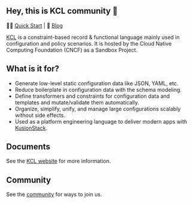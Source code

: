 ## Hey, this is KCL community 👋

👩‍💻 [Quick Start](https://kcl-lang.io/docs/user_docs/getting-started/kcl-quick-start) | 👀 [Blog](https://kcl-lang.io/blog)

[KCL](https://github.com/kcl-lang/kcl) is a constraint-based record & functional language mainly used in configuration and policy scenarios. It is hosted by the Cloud Native Computing Foundation (CNCF) as a Sandbox Project.

## What is it for?

+ Generate low-level static configuration data like JSON, YAML, etc.
+ Reduce boilerplate in configuration data with the schema modeling.
+ Define transformers and constraints for configuration data and templates and mutate/validate them automatically.
+ Organize, simplify, unify, and manage large configurations scalably without side effects.
+ Used as a platform engineering language to deliver modern apps with [KusionStack](https://github.com/KusionStack).

## Documents

See the [KCL website](https://kcl-lang.io) for more information.

## Community

See the [community](https://github.com/kcl-lang/community) for ways to join us.
